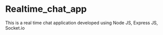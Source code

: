# Realtime_chat_app
This is a real time chat application developed using Node JS, Express JS, Socket.io
